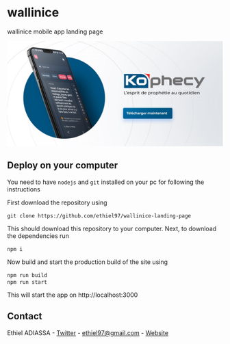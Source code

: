 # wallinice

wallinice mobile app landing page


![Demo Image](https://raw.githubusercontent.com/Ethiel97/kophecy/master/assets/img/banner.jpg)

## Deploy on your computer

You need to have `nodejs` and `git` installed on your pc for following the instructions

First download the repository using
```
git clone https://github.com/ethiel97/wallinice-landing-page
```

This should download this repository to your computer. Next, to download the dependencies run
```
npm i
```

Now build and start the production build of the site using
```
npm run build
npm run start
```

This will start the app on http://localhost:3000


## Contact

Ethiel ADIASSA - [Twitter](https://www.twitter.com/enthusiastDev) - ethiel97@gmail.com - [Website](https://ethieladiassa.me)